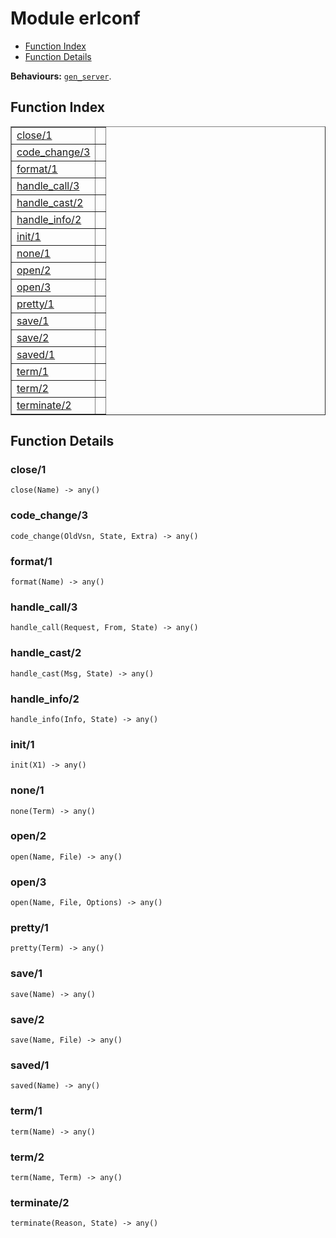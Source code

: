 

# Module erlconf #
* [Function Index](#index)
* [Function Details](#functions)

__Behaviours:__ [`gen_server`](gen_server.md).

<a name="index"></a>

## Function Index ##


<table width="100%" border="1" cellspacing="0" cellpadding="2" summary="function index"><tr><td valign="top"><a href="#close-1">close/1</a></td><td></td></tr><tr><td valign="top"><a href="#code_change-3">code_change/3</a></td><td></td></tr><tr><td valign="top"><a href="#format-1">format/1</a></td><td></td></tr><tr><td valign="top"><a href="#handle_call-3">handle_call/3</a></td><td></td></tr><tr><td valign="top"><a href="#handle_cast-2">handle_cast/2</a></td><td></td></tr><tr><td valign="top"><a href="#handle_info-2">handle_info/2</a></td><td></td></tr><tr><td valign="top"><a href="#init-1">init/1</a></td><td></td></tr><tr><td valign="top"><a href="#none-1">none/1</a></td><td></td></tr><tr><td valign="top"><a href="#open-2">open/2</a></td><td></td></tr><tr><td valign="top"><a href="#open-3">open/3</a></td><td></td></tr><tr><td valign="top"><a href="#pretty-1">pretty/1</a></td><td></td></tr><tr><td valign="top"><a href="#save-1">save/1</a></td><td></td></tr><tr><td valign="top"><a href="#save-2">save/2</a></td><td></td></tr><tr><td valign="top"><a href="#saved-1">saved/1</a></td><td></td></tr><tr><td valign="top"><a href="#term-1">term/1</a></td><td></td></tr><tr><td valign="top"><a href="#term-2">term/2</a></td><td></td></tr><tr><td valign="top"><a href="#terminate-2">terminate/2</a></td><td></td></tr></table>


<a name="functions"></a>

## Function Details ##

<a name="close-1"></a>

### close/1 ###

`close(Name) -> any()`

<a name="code_change-3"></a>

### code_change/3 ###

`code_change(OldVsn, State, Extra) -> any()`

<a name="format-1"></a>

### format/1 ###

`format(Name) -> any()`

<a name="handle_call-3"></a>

### handle_call/3 ###

`handle_call(Request, From, State) -> any()`

<a name="handle_cast-2"></a>

### handle_cast/2 ###

`handle_cast(Msg, State) -> any()`

<a name="handle_info-2"></a>

### handle_info/2 ###

`handle_info(Info, State) -> any()`

<a name="init-1"></a>

### init/1 ###

`init(X1) -> any()`

<a name="none-1"></a>

### none/1 ###

`none(Term) -> any()`

<a name="open-2"></a>

### open/2 ###

`open(Name, File) -> any()`

<a name="open-3"></a>

### open/3 ###

`open(Name, File, Options) -> any()`

<a name="pretty-1"></a>

### pretty/1 ###

`pretty(Term) -> any()`

<a name="save-1"></a>

### save/1 ###

`save(Name) -> any()`

<a name="save-2"></a>

### save/2 ###

`save(Name, File) -> any()`

<a name="saved-1"></a>

### saved/1 ###

`saved(Name) -> any()`

<a name="term-1"></a>

### term/1 ###

`term(Name) -> any()`

<a name="term-2"></a>

### term/2 ###

`term(Name, Term) -> any()`

<a name="terminate-2"></a>

### terminate/2 ###

`terminate(Reason, State) -> any()`

